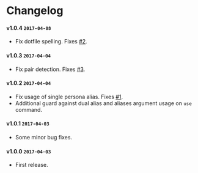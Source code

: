 # Changelog

#### v1.0.4 `2017-04-08`
- Fix dotfile spelling. Fixes [#2](https://github.com/raphaelstolt/git-user-bend/issues/2).

#### v1.0.3 `2017-04-04`
- Fix pair detection. Fixes [#3](https://github.com/raphaelstolt/git-user-bend/issues/3).

#### v1.0.2 `2017-04-04`
- Fix usage of single persona alias. Fixes [#1](https://github.com/raphaelstolt/git-user-bend/issues/1).
- Additional guard against dual alias and aliases argument usage on `use` command.

#### v1.0.1 `2017-04-03`
- Some minor bug fixes.

#### v1.0.0 `2017-04-03`
- First release.
